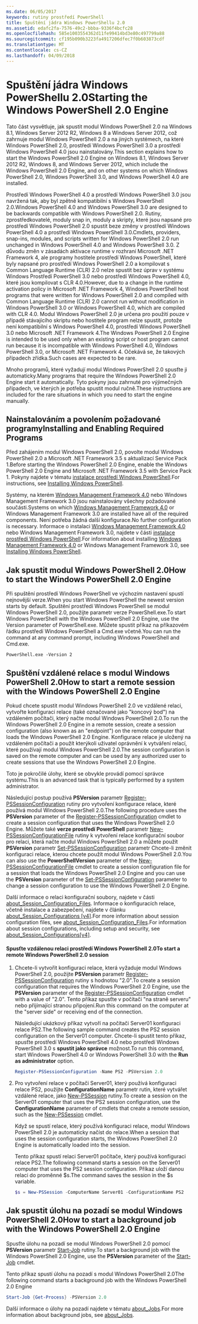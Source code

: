 ```yaml
---
ms.date: 06/05/2017
keywords: rutiny prostředí PowerShell
title: Spuštění jádra Windows PowerShellu 2.0
ms.assetid: edafc2fa-7576-49c2-bbba-9336f4bcfc28
ms.openlocfilehash: 585e1003554362d11fe99414bd3e80c497799a88
ms.sourcegitcommit: cf195b090b3223fa4917206dfec7f0b603873cdf
ms.translationtype: MT
ms.contentlocale: cs-CZ
ms.lasthandoff: 04/09/2018
---
```

# <a name="starting-the-windows-powershell-20-engine"></a><span data-ttu-id="8ecfa-103">Spuštění jádra Windows PowerShellu 2.0</span><span class="sxs-lookup"><span data-stu-id="8ecfa-103">Starting the Windows PowerShell 2.0 Engine</span></span>

<span data-ttu-id="8ecfa-104">Tato část vysvětluje, jak spustit modul Windows PowerShell 2.0 na Windows 8.1, Windows Server 2012 R2, Windows 8 a Windows Server 2012, což zahrnuje modul Windows PowerShell 2.0 a na jiných systémech, na které Windows PowerShell 2.0, prostředí Windows PowerShell 3.0 a prostředí Windows PowerShell 4.0 jsou nainstalovány.</span><span class="sxs-lookup"><span data-stu-id="8ecfa-104">This section explains how to start the Windows PowerShell 2.0 Engine on Windows 8.1, Windows Server 2012 R2, Windows 8, and Windows Server 2012, which include the Windows PowerShell 2.0 Engine, and on other systems on which Windows PowerShell 2.0, Windows PowerShell 3.0, and Windows PowerShell 4.0 are installed.</span></span>

<span data-ttu-id="8ecfa-105">Prostředí Windows PowerShell 4.0 a prostředí Windows PowerShell 3.0 jsou navržená tak, aby byl zpětně kompatibilní s Windows PowerShell 2.0.</span><span class="sxs-lookup"><span data-stu-id="8ecfa-105">Windows PowerShell 4.0 and Windows PowerShell 3.0 are designed to be backwards compatible with Windows PowerShell 2.0.</span></span> <span data-ttu-id="8ecfa-106">Rutiny, zprostředkovatelé, moduly snap in, moduly a skripty, které jsou napsané pro prostředí Windows PowerShell 2.0 spustit beze změny v prostředí Windows PowerShell 4.0 a prostředí Windows PowerShell 3.0.</span><span class="sxs-lookup"><span data-stu-id="8ecfa-106">Cmdlets, providers, snap-ins, modules, and scripts written for Windows PowerShell 2.0 run unchanged in Windows PowerShell 4.0 and Windows PowerShell 3.0.</span></span> <span data-ttu-id="8ecfa-107">Z důvodu změn v zásadách aktivace runtime v rozhraní Microsoft .NET Framework 4, ale programy hostitele prostředí Windows PowerShell, které byly napsané pro prostředí Windows PowerShell 2.0 a kompilovat s Common Language Runtime (CLR) 2.0 nelze spustit bez úprav v systému Windows Prostředí PowerShell 3.0 nebo prostředí Windows PowerShell 4.0, které jsou kompilovat s CLR 4.0.</span><span class="sxs-lookup"><span data-stu-id="8ecfa-107">However, due to a change in the runtime activation policy in Microsoft .NET Framework 4, Windows PowerShell host programs that were written for Windows PowerShell 2.0 and compiled with Common Language Runtime (CLR) 2.0 cannot run without modification in Windows PowerShell 3.0 or Windows PowerShell 4.0, which are compiled with CLR 4.0.</span></span> <span data-ttu-id="8ecfa-108">Modul Windows PowerShell 2.0 je určena pro použití pouze v případě stávajícího skriptu nebo hostitele program nelze spustit, protože není kompatibilní s Windows PowerShell 4.0, prostředí Windows PowerShell 3.0 nebo Microsoft .NET Framework 4.</span><span class="sxs-lookup"><span data-stu-id="8ecfa-108">The Windows PowerShell 2.0 Engine is intended to be used only when an existing script or host program cannot run because it is incompatible with Windows PowerShell 4.0, Windows PowerShell 3.0, or Microsoft .NET Framework 4.</span></span> <span data-ttu-id="8ecfa-109">Očekává se, že takových případech zřídka.</span><span class="sxs-lookup"><span data-stu-id="8ecfa-109">Such cases are expected to be rare.</span></span>

<span data-ttu-id="8ecfa-110">Mnoho programů, které vyžadují modul Windows PowerShell 2.0 spusťte ji automaticky.</span><span class="sxs-lookup"><span data-stu-id="8ecfa-110">Many programs that require the Windows PowerShell 2.0 Engine start it automatically.</span></span> <span data-ttu-id="8ecfa-111">Tyto pokyny jsou zahrnuté pro výjimečných případech, ve kterých je potřeba spustit modul ručně.</span><span class="sxs-lookup"><span data-stu-id="8ecfa-111">These instructions are included for the rare situations in which you need to start the engine manually.</span></span>

## <a name="installing-and-enabling-required-programs"></a><span data-ttu-id="8ecfa-112">Nainstalováním a povolením požadované programy</span><span class="sxs-lookup"><span data-stu-id="8ecfa-112">Installing and Enabling Required Programs</span></span>

<span data-ttu-id="8ecfa-113">Před zahájením modul Windows PowerShell 2.0, povolte modul Windows PowerShell 2.0 a Microsoft .NET Framework 3.5 s aktualizací Service Pack 1.</span><span class="sxs-lookup"><span data-stu-id="8ecfa-113">Before starting the Windows PowerShell 2.0 Engine, enable the Windows PowerShell 2.0 Engine and Microsoft .NET Framework 3.5 with Service Pack 1.</span></span> <span data-ttu-id="8ecfa-114">Pokyny najdete v tématu [instalace prostředí Windows PowerShell](Installing-Windows-PowerShell.md).</span><span class="sxs-lookup"><span data-stu-id="8ecfa-114">For instructions, see [Installing Windows PowerShell](Installing-Windows-PowerShell.md).</span></span>

<span data-ttu-id="8ecfa-115">Systémy, na kterém [Windows Management Framework 4.0](http://go.microsoft.com/fwlink/?LinkID=293881) nebo Windows Management Framework 3.0 jsou nainstalovány všechny požadované součásti.</span><span class="sxs-lookup"><span data-stu-id="8ecfa-115">Systems on which [Windows Management Framework 4.0](http://go.microsoft.com/fwlink/?LinkID=293881) or Windows Management Framework 3.0 are installed have all of the required components.</span></span> <span data-ttu-id="8ecfa-116">Není potřeba žádná další konfigurace.</span><span class="sxs-lookup"><span data-stu-id="8ecfa-116">No further configuration is necessary.</span></span> <span data-ttu-id="8ecfa-117">Informace o instalaci [Windows Management Framework 4.0](http://go.microsoft.com/fwlink/?LinkID=293881) nebo Windows Management Framework 3.0, najdete v části [instalace prostředí Windows PowerShell](Installing-Windows-PowerShell.md).</span><span class="sxs-lookup"><span data-stu-id="8ecfa-117">For information about installing [Windows Management Framework 4.0](http://go.microsoft.com/fwlink/?LinkID=293881) or Windows Management Framework 3.0, see [Installing Windows PowerShell](Installing-Windows-PowerShell.md).</span></span>

## <a name="how-to-start-the-windows-powershell-20-engine"></a><span data-ttu-id="8ecfa-118">Jak spustit modul Windows PowerShell 2.0</span><span class="sxs-lookup"><span data-stu-id="8ecfa-118">How to start the Windows PowerShell 2.0 Engine</span></span>

<span data-ttu-id="8ecfa-119">Při spuštění prostředí Windows PowerShell ve výchozím nastavení spustí nejnovější verze.</span><span class="sxs-lookup"><span data-stu-id="8ecfa-119">When you start Windows PowerShell the newest version starts by default.</span></span> <span data-ttu-id="8ecfa-120">Spuštění prostředí Windows PowerShell se modul Windows PowerShell 2.0, použijte parametr verze PowerShell.exe.</span><span class="sxs-lookup"><span data-stu-id="8ecfa-120">To start Windows PowerShell with the Windows PowerShell 2.0 Engine, use the Version parameter of PowerShell.exe.</span></span> <span data-ttu-id="8ecfa-121">Můžete spustit příkaz na příkazovém řádku prostředí Windows PowerShell a Cmd.exe včetně.</span><span class="sxs-lookup"><span data-stu-id="8ecfa-121">You can run the command at any command prompt, including Windows PowerShell and Cmd.exe.</span></span>

```
PowerShell.exe -Version 2
```

## <a name="how-to-start-a-remote-session-with-the-windows-powershell-20-engine"></a><span data-ttu-id="8ecfa-122">Spuštění vzdálené relace s modul Windows PowerShell 2.0</span><span class="sxs-lookup"><span data-stu-id="8ecfa-122">How to start a remote session with the Windows PowerShell 2.0 Engine</span></span>

<span data-ttu-id="8ecfa-123">Pokud chcete spustit modul Windows PowerShell 2.0 ve vzdálené relaci, vytvořte konfiguraci relace (také označované jako "koncový bod") na vzdáleném počítači, který načte modul Windows PowerShell 2.0.</span><span class="sxs-lookup"><span data-stu-id="8ecfa-123">To run the Windows PowerShell 2.0 Engine in a remote session, create a session configuration (also known as an "endpoint") on the remote computer that loads the Windows PowerShell 2.0 Engine.</span></span> <span data-ttu-id="8ecfa-124">Konfigurace relace je uložený na vzdáleném počítači a použít kterýkoli uživatel oprávnění k vytváření relací, které používají modul Windows PowerShell 2.0.</span><span class="sxs-lookup"><span data-stu-id="8ecfa-124">The session configuration is saved on the remote computer and can be used by any authorized user to create sessions that use the Windows PowerShell 2.0 Engine.</span></span>

<span data-ttu-id="8ecfa-125">Toto je pokročilé úlohy, které se obvykle provádí pomocí správce systému.</span><span class="sxs-lookup"><span data-stu-id="8ecfa-125">This is an advanced task that is typically performed by a system administrator.</span></span>

<span data-ttu-id="8ecfa-126">Následující postup používá **PSVersion** parametr [Register-PSSessionConfiguration](https://technet.microsoft.com/en-us/library/e9152ae2-bd6d-4056-9bc7-dc1893aa29ea) rutiny pro vytvoření konfigurace relace, které používá modul Windows PowerShell 2.0.</span><span class="sxs-lookup"><span data-stu-id="8ecfa-126">The following procedure uses the **PSVersion** parameter of the [Register-PSSessionConfiguration](https://technet.microsoft.com/en-us/library/e9152ae2-bd6d-4056-9bc7-dc1893aa29ea) cmdlet to create a session configuration that uses the Windows PowerShell 2.0 Engine.</span></span> <span data-ttu-id="8ecfa-127">Můžete také **verze prostředí PowerShell** parametr [New-PSSessionConfigurationFile](https://technet.microsoft.com/en-us/library/5f3e3633-6e90-479c-aea9-ba45a1954866) rutiny k vytvoření relace konfigurační soubor pro relaci, která načte modul Windows PowerShell 2.0 a můžete použít **PSVersion** parametr [Set-PSSessionConfiguration](https://technet.microsoft.com/en-us/library/b21fbad3-1759-4260-b206-dcb8431cd6ea) parametr Chcete-li změnit konfiguraci relace, kterou chcete použít modul Windows PowerShell 2.0.</span><span class="sxs-lookup"><span data-stu-id="8ecfa-127">You can also use the **PowerShellVersion** parameter of the [New-PSSessionConfigurationFile](https://technet.microsoft.com/en-us/library/5f3e3633-6e90-479c-aea9-ba45a1954866) cmdlet to create a session configuration file for a session that loads the Windows PowerShell 2.0 Engine and you can use the **PSVersion** parameter of the [Set-PSSessionConfiguration](https://technet.microsoft.com/en-us/library/b21fbad3-1759-4260-b206-dcb8431cd6ea) parameter to change a session configuration to use the Windows PowerShell 2.0 Engine.</span></span>

<span data-ttu-id="8ecfa-128">Další informace o relaci konfigurační soubory, najdete v části [about_Session_Configuration_Files](https://technet.microsoft.com/en-us/library/c7217447-1ebf-477b-a8ef-4dbe9a1473b8). Informace o konfiguracích relace, včetně instalace a zabezpečení, najdete v článku [about_Session_Configurations [v4]](https://technet.microsoft.com/en-us/library/a2fbe12a-350c-4d04-be50-24102824e3ab).</span><span class="sxs-lookup"><span data-stu-id="8ecfa-128">For more information about session configuration files, see [about_Session_Configuration_Files](https://technet.microsoft.com/en-us/library/c7217447-1ebf-477b-a8ef-4dbe9a1473b8).For information about session configurations, including setup and security, see [about_Session_Configurations[v4]](https://technet.microsoft.com/en-us/library/a2fbe12a-350c-4d04-be50-24102824e3ab).</span></span>

#### <a name="to-start-a-remote-windows-powershell-20-session"></a><span data-ttu-id="8ecfa-129">Spusťte vzdálenou relaci prostředí Windows PowerShell 2.0</span><span class="sxs-lookup"><span data-stu-id="8ecfa-129">To start a remote Windows PowerShell 2.0 session</span></span>

1. <span data-ttu-id="8ecfa-130">Chcete-li vytvořit konfiguraci relace, která vyžaduje modul Windows PowerShell 2.0, použijte **PSVersion** parametr [Register-PSSessionConfiguration](https://technet.microsoft.com/en-us/library/e9152ae2-bd6d-4056-9bc7-dc1893aa29ea) rutiny s hodnotou "2.0".</span><span class="sxs-lookup"><span data-stu-id="8ecfa-130">To create a session configuration that requires the Windows PowerShell 2.0 Engine, use the **PSVersion** parameter of the [Register-PSSessionConfiguration](https://technet.microsoft.com/en-us/library/e9152ae2-bd6d-4056-9bc7-dc1893aa29ea) cmdlet with a value of "2.0".</span></span> <span data-ttu-id="8ecfa-131">Tento příkaz spusťte v počítači "na straně serveru" nebo přijímající stranou připojení.</span><span class="sxs-lookup"><span data-stu-id="8ecfa-131">Run this command on the computer at the "server side" or receiving end of the connection.</span></span>

   <span data-ttu-id="8ecfa-132">Následující ukázkový příkaz vytvoří na počítači Server01 konfiguraci relace PS2.</span><span class="sxs-lookup"><span data-stu-id="8ecfa-132">The following sample command creates the PS2 session configuration on the Server01 computer.</span></span> <span data-ttu-id="8ecfa-133">Chcete-li spustit tento příkaz, spusťte prostředí Windows PowerShell 4.0 nebo prostředí Windows PowerShell 3.0 s **spustit jako správce** možnost.</span><span class="sxs-lookup"><span data-stu-id="8ecfa-133">To run this command, start Windows PowerShell 4.0 or Windows PowerShell 3.0 with the **Run as administrator** option.</span></span>

   ```powershell
   Register-PSSessionConfiguration -Name PS2 -PSVersion 2.0
   ```

2. <span data-ttu-id="8ecfa-134">Pro vytvoření relace v počítači Server01, který používá konfiguraci relace PS2, použijte **ConfigurationName** parametr rutin, které vytvářet vzdálené relace, jako [New-PSSession](https://technet.microsoft.com/en-us/library/76f6628c-054c-4eda-ba7a-a6f28daaa26f) rutiny.</span><span class="sxs-lookup"><span data-stu-id="8ecfa-134">To create a session on the Server01 computer that uses the PS2 session configuration, use the **ConfigurationName** parameter of cmdlets that create a remote session, such as the [New-PSSession](https://technet.microsoft.com/en-us/library/76f6628c-054c-4eda-ba7a-a6f28daaa26f) cmdlet.</span></span>

   <span data-ttu-id="8ecfa-135">Když se spustí relace, který používá konfiguraci relace, modul Windows PowerShell 2.0 je automaticky načíst do relace.</span><span class="sxs-lookup"><span data-stu-id="8ecfa-135">When a session that uses the session configuration starts, the Windows PowerShell 2.0 Engine is automatically loaded into the session.</span></span>

   <span data-ttu-id="8ecfa-136">Tento příkaz spustí relaci Server01 počítače, který používá konfiguraci relace PS2.</span><span class="sxs-lookup"><span data-stu-id="8ecfa-136">The following command starts a session on the Server01 computer that uses the PS2 session configuration.</span></span> <span data-ttu-id="8ecfa-137">Příkaz uloží danou relaci do proměnné $s.</span><span class="sxs-lookup"><span data-stu-id="8ecfa-137">The command saves the session in the $s variable.</span></span>

   ```powershell
   $s = New-PSSession -ComputerName Server01 -ConfigurationName PS2
   ```

## <a name="how-to-start-a-background-job-with-the-windows-powershell-20-engine"></a><span data-ttu-id="8ecfa-138">Jak spustit úlohu na pozadí se modul Windows PowerShell 2.0</span><span class="sxs-lookup"><span data-stu-id="8ecfa-138">How to start a background job with the Windows PowerShell 2.0 Engine</span></span>

<span data-ttu-id="8ecfa-139">Spusťte úlohu na pozadí se modul Windows PowerShell 2.0 pomocí **PSVersion** parametr [Start-Job](https://technet.microsoft.com/en-us/library/2bc04935-0deb-4ec0-b856-d7290cca6442) rutiny.</span><span class="sxs-lookup"><span data-stu-id="8ecfa-139">To start a background job with the Windows PowerShell 2.0 Engine, use the **PSVersion** parameter of the [Start-Job](https://technet.microsoft.com/en-us/library/2bc04935-0deb-4ec0-b856-d7290cca6442) cmdlet.</span></span>

<span data-ttu-id="8ecfa-140">Tento příkaz spustí úlohu na pozadí s modul Windows PowerShell 2.0</span><span class="sxs-lookup"><span data-stu-id="8ecfa-140">The following command starts a background job with the Windows PowerShell 2.0 Engine</span></span>

```powershell
Start-Job {Get-Process} -PSVersion 2.0
```

<span data-ttu-id="8ecfa-141">Další informace o úlohy na pozadí najdete v tématu [about_Jobs](/powershell/module/microsoft.powershell.core/about/about_jobs).</span><span class="sxs-lookup"><span data-stu-id="8ecfa-141">For more information about background jobs, see [about_Jobs](/powershell/module/microsoft.powershell.core/about/about_jobs).</span></span>